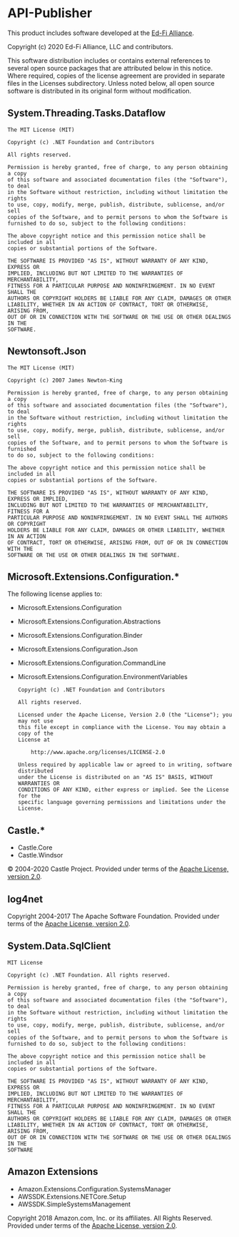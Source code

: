 # API-Publisher

This product includes software developed at the [Ed-Fi
Alliance](https://www.ed-fi.org).

Copyright (c) 2020 Ed-Fi Alliance, LLC and contributors.

This software distribution includes or contains external references to several
open source packages that are attributed below in this notice. Where required,
copies of the license agreement are provided in separate files in the Licenses
subdirectory. Unless noted below, all open source software is distributed in its
original form without modification.

## System.Threading.Tasks.Dataflow

    The MIT License (MIT)
    
    Copyright (c) .NET Foundation and Contributors
    
    All rights reserved.
    
    Permission is hereby granted, free of charge, to any person obtaining a copy
    of this software and associated documentation files (the "Software"), to deal
    in the Software without restriction, including without limitation the rights
    to use, copy, modify, merge, publish, distribute, sublicense, and/or sell
    copies of the Software, and to permit persons to whom the Software is
    furnished to do so, subject to the following conditions:
    
    The above copyright notice and this permission notice shall be included in all
    copies or substantial portions of the Software.
    
    THE SOFTWARE IS PROVIDED "AS IS", WITHOUT WARRANTY OF ANY KIND, EXPRESS OR
    IMPLIED, INCLUDING BUT NOT LIMITED TO THE WARRANTIES OF MERCHANTABILITY,
    FITNESS FOR A PARTICULAR PURPOSE AND NONINFRINGEMENT. IN NO EVENT SHALL THE
    AUTHORS OR COPYRIGHT HOLDERS BE LIABLE FOR ANY CLAIM, DAMAGES OR OTHER
    LIABILITY, WHETHER IN AN ACTION OF CONTRACT, TORT OR OTHERWISE, ARISING FROM,
    OUT OF OR IN CONNECTION WITH THE SOFTWARE OR THE USE OR OTHER DEALINGS IN THE
    SOFTWARE.

## Newtonsoft.Json

    The MIT License (MIT)
    
    Copyright (c) 2007 James Newton-King
    
    Permission is hereby granted, free of charge, to any person obtaining a copy 
    of this software and associated documentation files (the "Software"), to deal 
    in the Software without restriction, including without limitation the rights 
    to use, copy, modify, merge, publish, distribute, sublicense, and/or sell 
    copies of the Software, and to permit persons to whom the Software is furnished 
    to do so, subject to the following conditions:
    
    The above copyright notice and this permission notice shall be included in all 
    copies or substantial portions of the Software.
    
    THE SOFTWARE IS PROVIDED "AS IS", WITHOUT WARRANTY OF ANY KIND, EXPRESS OR IMPLIED, 
    INCLUDING BUT NOT LIMITED TO THE WARRANTIES OF MERCHANTABILITY, FITNESS FOR A 
    PARTICULAR PURPOSE AND NONINFRINGEMENT. IN NO EVENT SHALL THE AUTHORS OR COPYRIGHT 
    HOLDERS BE LIABLE FOR ANY CLAIM, DAMAGES OR OTHER LIABILITY, WHETHER IN AN ACTION 
    OF CONTRACT, TORT OR OTHERWISE, ARISING FROM, OUT OF OR IN CONNECTION WITH THE 
    SOFTWARE OR THE USE OR OTHER DEALINGS IN THE SOFTWARE.

## Microsoft.Extensions.Configuration.*

The following license applies to:

* Microsoft.Extensions.Configuration
* Microsoft.Extensions.Configuration.Abstractions
* Microsoft.Extensions.Configuration.Binder
* Microsoft.Extensions.Configuration.Json
* Microsoft.Extensions.Configuration.CommandLine
* Microsoft.Extensions.Configuration.EnvironmentVariables
  
      Copyright (c) .NET Foundation and Contributors
  
      All rights reserved.
  
      Licensed under the Apache License, Version 2.0 (the "License"); you may not use
      this file except in compliance with the License. You may obtain a copy of the
      License at
  
          http://www.apache.org/licenses/LICENSE-2.0
  
      Unless required by applicable law or agreed to in writing, software distributed
      under the License is distributed on an "AS IS" BASIS, WITHOUT WARRANTIES OR
      CONDITIONS OF ANY KIND, either express or implied. See the License for the
      specific language governing permissions and limitations under the License.

## Castle.*

* Castle.Core
* Castle.Windsor

© 2004-2020 Castle Project. Provided under terms of the [Apache License, version 2.0](LICENSE).

## log4net

Copyright 2004-2017 The Apache Software Foundation. Provided under terms of the [Apache License, version 2.0](LICENSE).

## System.Data.SqlClient

    MIT License

    Copyright (c) .NET Foundation. All rights reserved.

    Permission is hereby granted, free of charge, to any person obtaining a copy
    of this software and associated documentation files (the "Software"), to deal
    in the Software without restriction, including without limitation the rights
    to use, copy, modify, merge, publish, distribute, sublicense, and/or sell
    copies of the Software, and to permit persons to whom the Software is
    furnished to do so, subject to the following conditions:

    The above copyright notice and this permission notice shall be included in all
    copies or substantial portions of the Software.

    THE SOFTWARE IS PROVIDED "AS IS", WITHOUT WARRANTY OF ANY KIND, EXPRESS OR
    IMPLIED, INCLUDING BUT NOT LIMITED TO THE WARRANTIES OF MERCHANTABILITY,
    FITNESS FOR A PARTICULAR PURPOSE AND NONINFRINGEMENT. IN NO EVENT SHALL THE
    AUTHORS OR COPYRIGHT HOLDERS BE LIABLE FOR ANY CLAIM, DAMAGES OR OTHER
    LIABILITY, WHETHER IN AN ACTION OF CONTRACT, TORT OR OTHERWISE, ARISING FROM,
    OUT OF OR IN CONNECTION WITH THE SOFTWARE OR THE USE OR OTHER DEALINGS IN THE
    SOFTWARE

## Amazon Extensions

* Amazon.Extensions.Configuration.SystemsManager
* AWSSDK.Extensions.NETCore.Setup
* AWSSDK.SimpleSystemsManagement

Copyright 2018 Amazon.com, Inc. or its affiliates. All Rights Reserved.  Provided under terms of the [Apache License, version 2.0](LICENSE).
